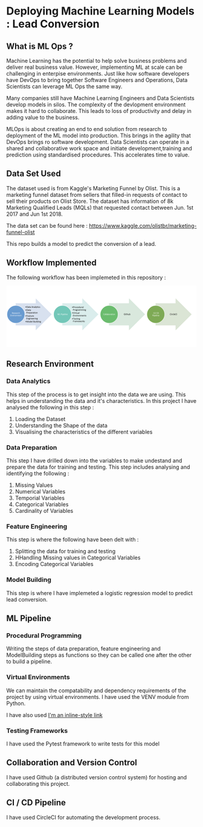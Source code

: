 # Deploying Machine Learning Models : Lead Conversion


## What is ML Ops ? 

Machine Learning has the potential to help solve business problems and deliver real business value. However, implementing ML at scale can be challenging in enterpise environments. Just like how software developers have DevOps to bring together Software Engineers and Operations, Data Scientists can leverage ML Ops the same way.

Many companies still have Machine Learning Engineers and Data Scientists develop models in silos. The complexity of the devlopment environment makes it hard to collaborate. This leads to loss of productivity and delay in adding value to the business. 

MLOps is about creating an end to end solution from research to deployment of the ML model into production. This brings in the agility that DevOps brings ro software development. Data Scientists can operate in a shared and collaborative work space and initiate development,training and prediction using standardised procedures. This accelerates time to value. 

## Data Set Used 

The dataset used is from Kaggle's Marketing Funnel by Olist. This is a marketing funnel dataset from sellers that filled-in requests of contact to sell their products on Olist Store. The dataset has information of 8k Marketing Qualified Leads (MQLs) that requested contact between Jun. 1st 2017 and Jun 1st 2018.

The data set can be found here : https://www.kaggle.com/olistbr/marketing-funnel-olist

This repo builds a model to predict the conversion of a lead. 

## Workflow Implemented 

The following workflow has been implemeted in this repository : 

![Alt text](https://github.com/supriyaarun27/lead_prediction/blob/master/Screenshot%202020-06-08%20at%203.50.52%20PM.png "WorkFlow")

## Research Environment

### Data Analytics 
This step of the process is to get insight into the data we are using. This helps in understanding the data and it's characteristics. In this project I have analysed the following in this step : 
1. Loading the Dataset 
2. Understanding the Shape of the data
3. Visualising the characteristics of the different variables 

### Data Preparation 
This step I have drilled down into the variables to make undestand and prepare the data for training and testing. 
This step includes analysing and identifying the following : 
1. Missing Values 
2. Numerical Variables 
3. Temporial Variables 
4. Categorical Variables 
5. Cardinality of Variables 

### Feature Engineering
This step is where the following have been delt with : 
1. Splitting the data for training and testing 
2. HHandling Missing values in Categorical Variables 
3. Encoding Categorical Variables 

### Model Building 
This step is where I have implemeted a logistic regression model to predict lead conversion. 

## ML Pipeline 

### Procedural Programming 

Writing the steps of data preparation, feature engineering and ModelBuilding steps as functions so they can be called one after the other to build a pipeline. 

### Virtual Environments 

We can maintain the compatability and dependency requirements of the project by using virtual environments. I have used the VENV module from Python. 

I have also used [I'm an inline-style link](https://pypi.org/project/tox/) 

### Testing Frameworks 

I have used the Pytest framework to write tests for this model

## Collaboration and Version Control

I have used Github (a distributed version control system) for hosting and collaborating this project.

## CI / CD Pipeline 

I have used CircleCI for automating the development process. 

